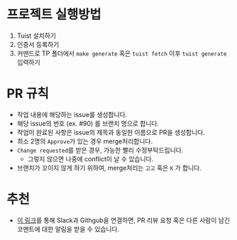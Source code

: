 # 프로젝트 실행방법
1) Tuist 설치하기
2) 인증서 등록하기
3) 커맨드로 TP 폴더에서 `make generate` 혹은 `tuist fetch` 이후 `tuist generate` 입력하기

# PR 규칙
- 작업 내용에 해당하는 issue를 생성합니다.
- 해당 issue의 번호 (ex. #90) 를 브랜치 명으로 합니다.
- 작업이 완료된 사항은 issue의 제목과 동일한 이름으로 PR을 생성합니다.
- 최소 2명의 `Approve`가 있는 경우 merge처리합니다.
- `Change requested`를 받은 경우, 가능한 빨리 수정부탁드립니다.
    - 그렇지 않으면 나중에 conflict이 날 수 있습니다.
- 브랜치가 꼬이지 않게 하기 위하여, merge처리는 `고고` 혹은 `K` 가 합니다.


# 추천
- [이 링크](https://rasim.pro/blog/personal-slack-github-notifications-for-pull-requests-reviewers-how-to-set-up/)를 통해 Slack과 Githgub을 연결하면, PR 리뷰 요청 혹은 다른 사람이 남긴 코멘트에 대한 알림을 받을 수 있습니다.
